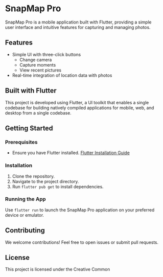 # SnapMap Pro

SnapMap Pro is a mobile application built with Flutter, providing a simple user interface and intuitive features for capturing and managing photos.

## Features

- Simple UI with three-click buttons
  - Change camera
  - Capture moments
  - View recent pictures
- Real-time integration of location data with photos

## Built with Flutter

This project is developed using Flutter, a UI toolkit that enables a single codebase for building natively compiled applications for mobile, web, and desktop from a single codebase.

## Getting Started

### Prerequisites

- Ensure you have Flutter installed. [Flutter Installation Guide](https://flutter.dev/docs/get-started/install)

### Installation

1. Clone the repository.
2. Navigate to the project directory.
3. Run `flutter pub get` to install dependencies.

### Running the App

Use `flutter run` to launch the SnapMap Pro application on your preferred device or emulator.

## Contributing

We welcome contributions! Feel free to open issues or submit pull requests.

## License

This project is licensed under the Creative Common